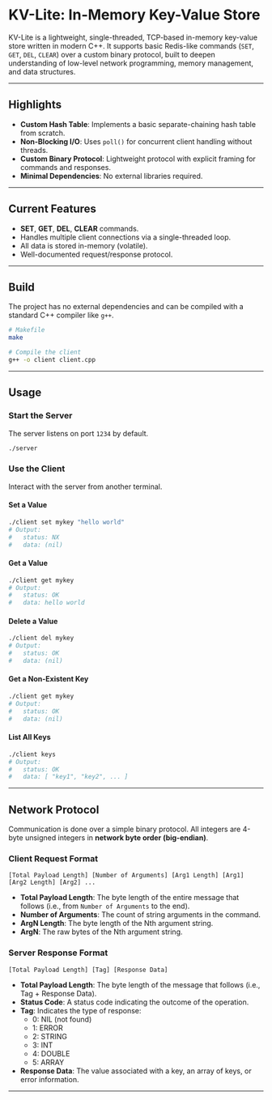 # KV-Lite: In-Memory Key-Value Store

KV-Lite is a lightweight, single-threaded, TCP-based in-memory key-value store written in modern C++. It supports basic Redis-like commands (`SET`, `GET`, `DEL`, `CLEAR`) over a custom binary protocol, built to deepen understanding of low-level network programming, memory management, and data structures.

---

## Highlights

- **Custom Hash Table**: Implements a basic separate-chaining hash table from scratch.
- **Non-Blocking I/O**: Uses `poll()` for concurrent client handling without threads.
- **Custom Binary Protocol**: Lightweight protocol with explicit framing for commands and responses.
- **Minimal Dependencies**: No external libraries required.

---

## Current Features

- **SET**, **GET**, **DEL**, **CLEAR** commands.
- Handles multiple client connections via a single-threaded loop.
- All data is stored in-memory (volatile).
- Well-documented request/response protocol.

---

## Build

The project has no external dependencies and can be compiled with a standard C++ compiler like `g++`.

```bash
# Makefile
make

# Compile the client
g++ -o client client.cpp
```
---

## Usage

### Start the Server

The server listens on port `1234` by default.

```bash
./server
```

### Use the Client

Interact with the server from another terminal.

#### Set a Value

```bash
./client set mykey "hello world"
# Output:
#   status: NX
#   data: (nil)
```

#### Get a Value

```bash
./client get mykey
# Output:
#   status: OK
#   data: hello world
```

#### Delete a Value

```bash
./client del mykey
# Output:
#   status: OK
#   data: (nil)
```

#### Get a Non-Existent Key

```bash
./client get mykey
# Output:
#   status: OK
#   data: (nil)
```

#### List All Keys

```bash
./client keys
# Output:
#   status: OK
#   data: [ "key1", "key2", ... ]
```

---

## Network Protocol

Communication is done over a simple binary protocol. All integers are 4-byte unsigned integers in **network byte order (big-endian)**.

### Client Request Format

```
[Total Payload Length] [Number of Arguments] [Arg1 Length] [Arg1] [Arg2 Length] [Arg2] ...
```

- **Total Payload Length**: The byte length of the entire message that follows (i.e., from `Number of Arguments` to the end).
- **Number of Arguments**: The count of string arguments in the command.
- **ArgN Length**: The byte length of the Nth argument string.
- **ArgN**: The raw bytes of the Nth argument string.

### Server Response Format

```
[Total Payload Length] [Tag] [Response Data]
```

- **Total Payload Length**: The byte length of the message that follows (i.e., Tag + Response Data).
- **Status Code**: A status code indicating the outcome of the operation.
- **Tag**: Indicates the type of response:
  - 0: NIL (not found)
  - 1: ERROR
  - 2: STRING
  - 3: INT
  - 4: DOUBLE
  - 5: ARRAY
- **Response Data**: The value associated with a key, an array of keys, or error information.

---
